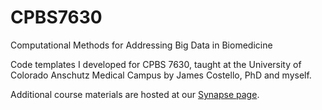 # CPBS7630
Computational Methods for Addressing Big Data in Biomedicine

Code templates I developed for CPBS 7630, taught at the University of Colorado Anschutz Medical Campus by James Costello, PhD and myself.

Additional course materials are hosted at our [Synapse page](https://www.synapse.org/#!Synapse:syn5555579/wiki/390739).

